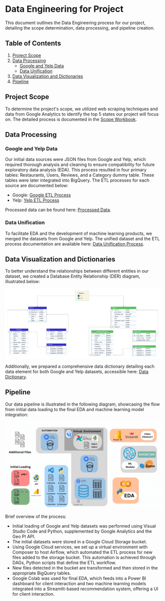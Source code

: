 # Data Engineering for Project

This document outlines the Data Engineering process for our project, detailing the scope determination, data processing, and pipeline creation.

## Table of Contents

1. [Project Scope](#project-scope)
2. [Data Processing](#data-processing)
   - [Google and Yelp Data](#google-and-yelp-data)
   - [Data Unification](#data-unification)
3. [Data Visualization and Dictionaries](#data-visualization-and-dictionaries)
4. [Pipeline](#pipeline)

## Project Scope

To determine the project's scope, we utilized web scraping techniques and data from Google Analytics to identify the top 5 states our project will focus on. The detailed process is documented in the [Scope Workbook](https://github.com/pedrofranke/ProyectoFinal-Henry/blob/main/Data%20Engineering/Scope.ipynb).

## Data Processing

### Google and Yelp Data

Our initial data sources were JSON files from Google and Yelp, which required thorough analysis and cleaning to ensure compatibility for future exploratory data analysis (EDA). This process resulted in four primary tables: Restaurants, Users, Reviews, and a Category dummy table. These tables were later integrated into BigQuery. The ETL processes for each source are documented below:

- Google: [Google ETL Process](https://github.com/pedrofranke/ProyectoFinal-Henry/tree/main/Data%20Engineering/Google%20ETL)
- Yelp: [Yelp ETL Process](https://github.com/pedrofranke/ProyectoFinal-Henry/tree/main/Data%20Engineering/Yelp%20ETL)

Processed data can be found here: [Processed Data](https://github.com/pedrofranke/ProyectoFinal-Henry/tree/main/Data%20Engineering/Processed%20Data).

### Data Unification

To facilitate EDA and the development of machine learning products, we merged the datasets from Google and Yelp. The unified dataset and the ETL process documentation are available here: [Data Unification Process](https://github.com/pedrofranke/ProyectoFinal-Henry/tree/main/Data%20Engineering/Unification).

## Data Visualization and Dictionaries

To better understand the relationships between different entities in our dataset, we created a Database Entity Relationship (DER) diagram, illustrated below:

<p align='center'>
  <img src="https://github.com/pedrofranke/ProyectoFinal-Henry/blob/main/Images/DER%20Diagram.jpg" alt="DER Diagram" width="800">
</p>

Additionally, we prepared a comprehensive data dictionary detailing each data element for both Google and Yelp datasets, accessible here: [Data Dictionary](https://github.com/pedrofranke/ProyectoFinal-Henry/blob/main/Data%20Engineering/Data%20Dictionary.xlsx).

## Pipeline

Our data pipeline is illustrated in the following diagram, showcasing the flow from initial data loading to the final EDA and machine learning model integration:

<p align='center'>
  <img src="https://github.com/pedrofranke/ProyectoFinal-Henry/blob/main/Images/pipeline.giff.gif" alt="Pipeline Diagram" width="800">
</p>

Brief overview of the process:

- Initial loading of Google and Yelp datasets was performed using Visual Studio Code and Python, supplemented by Google Analytics and the Geo PI API.
- The initial datasets were stored in a Google Cloud Storage bucket.
- Using Google Cloud services, we set up a virtual environment with Composer to host Airflow, which automated the ETL process for new files added to the storage bucket. This automation is achieved through DAGs, Python scripts that define the ETL workflow.
- New files detected in the bucket are transformed and then stored in the appropriate BigQuery tables.
- Google Colab was used for final EDA, which feeds into a Power BI dashboard for client interaction and two machine learning models integrated into a Streamlit-based recommendation system, offering a UI for client interaction.
